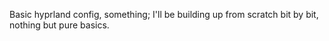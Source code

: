  Basic hyprland config, something; I'll be building up from scratch bit by bit, nothing but pure basics. 